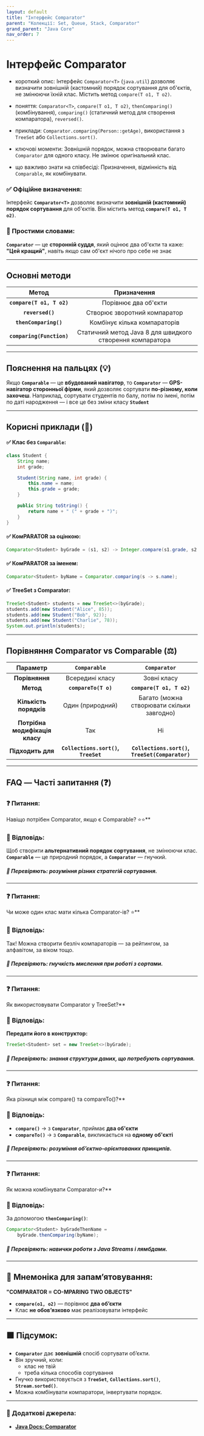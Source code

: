 ```yaml
---
layout: default
title: "Інтерфейс Comparator"
parent: "Колекції: Set, Queue, Stack, Comparator"
grand_parent: "Java Core"
nav_order: 7
---
```


# Інтерфейс Comparator

* короткий опис: Інтерфейс `Comparator<T>` (`java.util`) дозволяє визначити зовнішній (кастомний) порядок сортування для об'єктів, не змінюючи їхній клас. Містить метод `compare(T o1, T o2)`.

* поняття: `Comparator<T>`, `compare(T o1, T o2)`, `thenComparing()` (комбінування), `comparing()` (статичний метод для створення компаратора), `reversed()`.

* приклади: `Comparator.comparing(Person::getAge)`, використання з `TreeSet` або `Collections.sort()`.

* ключові моменти: Зовнішній порядок, можна створювати багато `Comparator` для одного класу. Не змінює оригінальний клас.

* що важливо знати на співбесіді: Призначення, відмінність від `Comparable`, як комбінувати.

### **✅ Офіційне визначення:**

Інтерфейс **`Comparator<T>`** дозволяє визначити **зовнішній (кастомний) порядок сортування** для об'єктів. Він містить метод **`compare(T o1, T o2)`**.

### **🧠 Простими словами:**

**`Comparator`** — це **сторонній суддя**, який оцінює два об'єкти та каже: **"Цей кращий"**, навіть якщо сам об'єкт нічого про себе не знає

---

## **Основні методи**

| Метод | Призначення |
| :---: | :---: |
| **`compare(T o1, T o2)`** | Порівнює два об'єкти |
| **`reversed()`** | Створює зворотний компаратор |
| **`thenComparing()`** | Комбінує кілька компараторів |
| **`comparing(Function)`** | Статичний метод Java 8 для швидкого створення компаратора |

---

## **Пояснення на пальцях (💡)**

Якщо **`Comparable`** — це **вбудований навігатор**, то **`Comparator`** — **GPS-навігатор сторонньої фірми**, який дозволяє сортувати **по-різному, коли захочеш**. Наприклад, сортувати студентів по балу, потім по імені, потім по даті народження — і все це без зміни класу **`Student`**

---

## **Корисні приклади (🧪)**

#### **✅ Клас без `Comparable`:**

```java
class Student {
    String name;
    int grade;

    Student(String name, int grade) {
        this.name = name;
        this.grade = grade;
    }

    public String toString() {
        return name + " (" + grade + ")";
    }
}
```

#### **✅ КомPARATOR за оцінкою:**

```java
Comparator<Student> byGrade = (s1, s2) -> Integer.compare(s1.grade, s2.grade);
```

#### **✅ КомPARATOR за іменем:**

```java
Comparator<Student> byName = Comparator.comparing(s -> s.name);
```

#### **✅ TreeSet з Comparator:**

```java
TreeSet<Student> students = new TreeSet<>(byGrade);
students.add(new Student("Alice", 85));
students.add(new Student("Bob", 92));
students.add(new Student("Charlie", 78));
System.out.println(students);
```

---

## **Порівняння Comparator vs Comparable (⚖️)**

| Параметр | `Comparable` | `Comparator` |
| :---: | :---: | :---: |
| **Порівняння** | Всередині класу | Зовні класу |
| **Метод** | **`compareTo(T o)`** | **`compare(T o1, T o2)`** |
| **Кількість порядків** | Один (природний) | Багато (можна створювати скільки завгодно) |
| **Потрібна модифікація класу** | Так | Ні |
| **Підходить для** | **`Collections.sort()`, `TreeSet`** | **`Collections.sort()`, `TreeSet(Comparator)`** |

---

## **FAQ — Часті запитання (❓)**

### **❓ Питання:**

 Навіщо потрібен Comparator, якщо є Comparable? ⭐️⭐️**

### **💬 Відповідь:**

Щоб створити **альтернативний порядок сортування**, не змінюючи клас. **`Comparable`** — це природний порядок, а **`Comparator`** — гнучкий.

##### **📌 Перевіряють: розуміння різних стратегій сортування.**

---

### **❓ Питання:**

 Чи може один клас мати кілька Comparator-ів? ⭐️**

### **💬 Відповідь:**

Так\! Можна створити безліч компараторів — за рейтингом, за алфавітом, за віком тощо.

##### **📌 Перевіряють: гнучкість мислення при роботі з сортами.**

---

### **❓ Питання:**

 Як використовувати Comparator у TreeSet?**

### **💬 Відповідь:**

**Передати його в конструктор:**

```java
TreeSet<Student> set = new TreeSet<>(byGrade);
```

##### **📌 Перевіряють: знання структури даних, що потребують сортування.**

---

### **❓ Питання:**

 Яка різниця між compare() та compareTo()?**

### **💬 Відповідь:**

* **`compare()`** -> з **`Comparator`**, приймає **два об'єкти**
* **`compareTo()`** -> з **`Comparable`**, викликається на **одному об'єкті**

##### **📌 Перевіряють: розуміння обʼєктно-орієнтованих принципів.**

---

### **❓ Питання:**

 Як можна комбінувати Comparator-и?**

### **💬 Відповідь:**

За допомогою **`thenComparing()`**:

```java
Comparator<Student> byGradeThenName =
    byGrade.thenComparing(byName);
```

##### **📌 Перевіряють: навички роботи з Java Streams і лямбдами.**

---

## **🧠 Мнемоніка для запам’ятовування:**

**"COMPARATOR \= CO-MPARING TWO OBJECTS"**

* **`compare(o1, o2)`** — порівнює **два об’єкти**
* Клас **не обов’язково** має реалізовувати інтерфейс

---

## **🟩 Підсумок:**

* **`Comparator`** дає **зовнішній** спосіб сортувати обʼєкти.
* Він зручний, коли:
  * клас не твій
  * треба кілька способів сортування
* Гнучко використовується з **`TreeSet`**, **`Collections.sort()`**, **`Stream.sorted()`**.
* Можна комбінувати компаратори, інвертувати порядок.

---

### **🔗 Додаткові джерела:**

* [**Java Docs: Comparator**](https://docs.oracle.com/javase/8/docs/api/java/util/Comparator.html)
